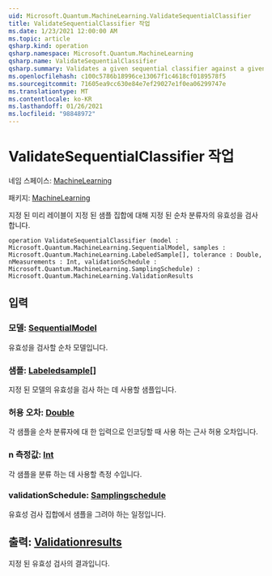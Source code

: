 ```yaml
---
uid: Microsoft.Quantum.MachineLearning.ValidateSequentialClassifier
title: ValidateSequentialClassifier 작업
ms.date: 1/23/2021 12:00:00 AM
ms.topic: article
qsharp.kind: operation
qsharp.namespace: Microsoft.Quantum.MachineLearning
qsharp.name: ValidateSequentialClassifier
qsharp.summary: Validates a given sequential classifier against a given set of pre-labeled samples.
ms.openlocfilehash: c100c5786b18996ce13067f1c4618cf0189578f5
ms.sourcegitcommit: 71605ea9cc630e84e7ef29027e1f0ea06299747e
ms.translationtype: MT
ms.contentlocale: ko-KR
ms.lasthandoff: 01/26/2021
ms.locfileid: "98848972"
---
```

# <a name="validatesequentialclassifier-operation"></a>ValidateSequentialClassifier 작업

네임 스페이스: [MachineLearning](xref:Microsoft.Quantum.MachineLearning)

패키지: [MachineLearning](https://nuget.org/packages/Microsoft.Quantum.MachineLearning)


지정 된 미리 레이블이 지정 된 샘플 집합에 대해 지정 된 순차 분류자의 유효성을 검사 합니다.

```qsharp
operation ValidateSequentialClassifier (model : Microsoft.Quantum.MachineLearning.SequentialModel, samples : Microsoft.Quantum.MachineLearning.LabeledSample[], tolerance : Double, nMeasurements : Int, validationSchedule : Microsoft.Quantum.MachineLearning.SamplingSchedule) : Microsoft.Quantum.MachineLearning.ValidationResults
```


## <a name="input"></a>입력

### <a name="model--sequentialmodel"></a>모델: [SequentialModel](xref:Microsoft.Quantum.MachineLearning.SequentialModel)

유효성을 검사할 순차 모델입니다.


### <a name="samples--labeledsample"></a>샘플: [Labeledsample](xref:Microsoft.Quantum.MachineLearning.LabeledSample)[]

지정 된 모델의 유효성을 검사 하는 데 사용할 샘플입니다.


### <a name="tolerance--double"></a>허용 오차: [Double](xref:microsoft.quantum.lang-ref.double)

각 샘플을 순차 분류자에 대 한 입력으로 인코딩할 때 사용 하는 근사 허용 오차입니다.


### <a name="nmeasurements--int"></a>n 측정값: [Int](xref:microsoft.quantum.lang-ref.int)

각 샘플을 분류 하는 데 사용할 측정 수입니다.


### <a name="validationschedule--samplingschedule"></a>validationSchedule: [Samplingschedule](xref:Microsoft.Quantum.MachineLearning.SamplingSchedule)

유효성 검사 집합에서 샘플을 그려야 하는 일정입니다.



## <a name="output--validationresults"></a>출력: [Validationresults](xref:Microsoft.Quantum.MachineLearning.ValidationResults)

지정 된 유효성 검사의 결과입니다.